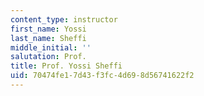 ```yaml
---
content_type: instructor
first_name: Yossi
last_name: Sheffi
middle_initial: ''
salutation: Prof.
title: Prof. Yossi Sheffi
uid: 70474fe1-7d43-f3fc-4d69-8d56741622f2
---
```

